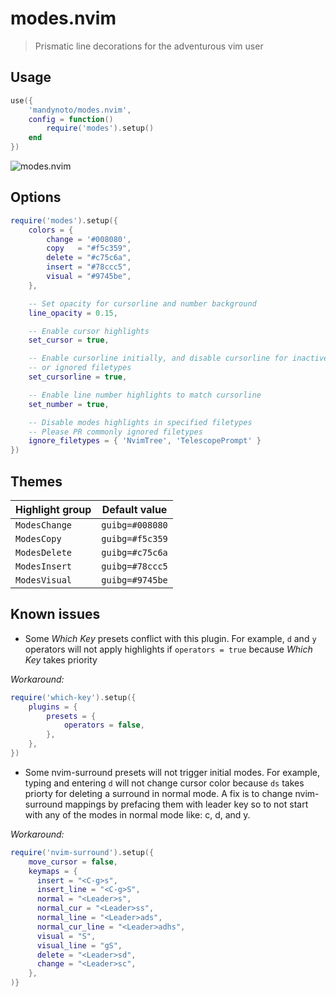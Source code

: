 # modes.nvim

> Prismatic line decorations for the adventurous vim user

## Usage

```lua
use({
	'mandynoto/modes.nvim',
	config = function()
		require('modes').setup()
	end
})
```

![modes.nvim](https://user-images.githubusercontent.com/1474821/127896095-6da221cf-3327-4eed-82be-ce419bdf647c.gif)

## Options

```lua
require('modes').setup({
	colors = {
		change = '#008080',
		copy   = "#f5c359",
		delete = "#c75c6a",
		insert = "#78ccc5",
		visual = "#9745be",
	},

	-- Set opacity for cursorline and number background
	line_opacity = 0.15,

	-- Enable cursor highlights
	set_cursor = true,

	-- Enable cursorline initially, and disable cursorline for inactive windows
	-- or ignored filetypes
	set_cursorline = true,

	-- Enable line number highlights to match cursorline
	set_number = true,

	-- Disable modes highlights in specified filetypes
	-- Please PR commonly ignored filetypes
	ignore_filetypes = { 'NvimTree', 'TelescopePrompt' }
})
```

## Themes

| Highlight group | Default value   |
| --------------- | --------------- |
| `ModesChange`   | `guibg=#008080` |
| `ModesCopy`     | `guibg=#f5c359` |
| `ModesDelete`   | `guibg=#c75c6a` |
| `ModesInsert`   | `guibg=#78ccc5` |
| `ModesVisual`   | `guibg=#9745be` |

## Known issues

- Some _Which Key_ presets conflict with this plugin. For example, `d` and `y` operators will not apply highlights if `operators = true` because _Which Key_ takes priority

_Workaround:_

```lua
require('which-key').setup({
	plugins = {
		presets = {
			operators = false,
		},
	},
})
```
- Some nvim-surround presets will not trigger initial modes. For example, typing and entering `d` will not change cursor color because `ds` takes priorty for deleting a surround in normal mode. A fix is to change nvim-surround mappings by prefacing them with leader key so to not start with any of the modes in normal mode like: c, d, and y.

_Workaround:_

```lua
require('nvim-surround').setup({
    move_cursor = false,
    keymaps = {
      insert = "<C-g>s",
      insert_line = "<C-g>S",
      normal = "<Leader>s",
      normal_cur = "<Leader>ss",
      normal_line = "<Leader>ads",
      normal_cur_line = "<Leader>adhs",
      visual = "S",
      visual_line = "gS",
      delete = "<Leader>sd",
      change = "<Leader>sc",
    },
)}
```
